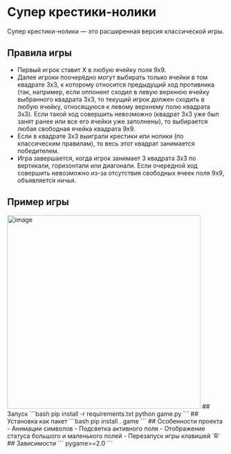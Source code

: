 # Супер крестики-нолики
Супер крестики-нолики — это расширенная версия классической игры.
## Правила игры
- Первый игрок ставит Х в любую ячейку поля 9x9.
- Далее игроки поочерёдно могут выбирать только ячейки в том квадрате 3x3, к которому относится предыдущий ход противника (так, например, если оппонент сходил в левую верхнюю ячейку выбранного квадрата 3х3, то текущий игрок должен сходить в любую ячейку, относящуюся к левому верхнему полю квадрата 3x3).  Если такой ход совершить невозможно (квадрат 3х3 уже был занят ранее или все его ячейки уже заполнены), то выбирается любая свободная ячейка квадрата 9x9.
- Если в квадрате 3x3 выиграли крестики или нолики (по классическим правилам), то весь этот квадрат занимается победителем.
- Игра завершается, когда игрок занимает 3 квадрата 3х3 по вертикали, горизонтали или диагонали. Если очередной ход совершить невозможно из-за отсутствия свободных ячеек поля 9х9, объявляется ничья.
## Пример игры
<img width="447" alt="image" src="https://github.com/user-attachments/assets/ccf5a9de-28ab-40c3-8b60-53b8573f5f7a" />
## Запуск
```bash
pip install -r requirements.txt
python game.py
```
## Установка как пакет
```bash
pip install .
game
```
## Особенности проекта
- Анимации символов
- Подсветка активного поля
- Отображение статуса большого и маленького полей
- Перезапуск игры клавишей `R`
## Зависимости
```
pygame>=2.0
```
